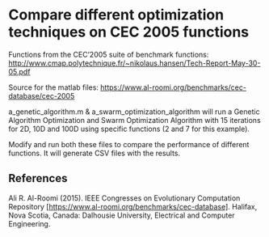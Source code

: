 # Compare different optimization techniques on CEC 2005 functions

Functions from the CEC’2005 suite of benchmark functions:
http://www.cmap.polytechnique.fr/~nikolaus.hansen/Tech-Report-May-30-05.pdf
 
Source for the matlab files:
https://www.al-roomi.org/benchmarks/cec-database/cec-2005

a_genetic_algorithm.m & a_swarm_optimization_algorithm will run a Genetic Algorithm Optimization and Swarm Optimization Algorithm with 15 iterations for 2D, 10D and 100D using specific functions (2 and 7 for this example).

Modify and run both these files to compare the performance of different functions. It will generate CSV files with the results.

## References
Ali R. Al-Roomi (2015). IEEE Congresses on Evolutionary Computation Repository [https://www.al-roomi.org/benchmarks/cec-database]. Halifax, Nova Scotia, Canada: Dalhousie University, Electrical and Computer Engineering.
